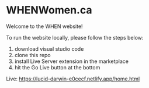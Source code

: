 # WHENWomen.ca
Welcome to the WHEN website!

To run the website locally, please follow the steps below:
1. download visual studio code
2. clone this repo
3. install Live Server extension in the marketplace
4. hit the Go Live button at the bottom

Live:
https://lucid-darwin-e0cecf.netlify.app/home.html
